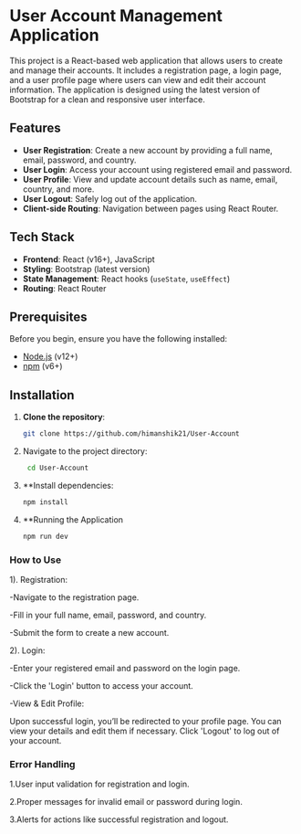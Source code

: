 # User Account Management Application

This project is a React-based web application that allows users to create and manage their accounts. It includes a registration page, a login page, and a user profile page where users can view and edit their account information. The application is designed using the latest version of Bootstrap for a clean and responsive user interface.

## Features

- **User Registration**: Create a new account by providing a full name, email, password, and country.
- **User Login**: Access your account using registered email and password.
- **User Profile**: View and update account details such as name, email, country, and more.
- **User Logout**: Safely log out of the application.
- **Client-side Routing**: Navigation between pages using React Router.

## Tech Stack

- **Frontend**: React (v16+), JavaScript
- **Styling**: Bootstrap (latest version)
- **State Management**: React hooks (`useState`, `useEffect`)
- **Routing**: React Router

## Prerequisites

Before you begin, ensure you have the following installed:

- [Node.js](https://nodejs.org/) (v12+)
- [npm](https://www.npmjs.com/) (v6+)

## Installation

1. **Clone the repository**:

   ```bash
   git clone https://github.com/himanshik21/User-Account

2. Navigate to the project directory:

   ```bash
    cd User-Account

3. **Install dependencies:
   ```bash
   npm install

4. **Running the Application
   ```bash
   npm run dev


### How to Use

1). Registration:

   -Navigate to the registration page.
   
   -Fill in your full name, email, password, and country.
   
   -Submit the form to create a new account.

2). Login:

   -Enter your registered email and password on the login page.
   
   -Click the 'Login' button to access your account.
   
   -View & Edit Profile:

Upon successful login, you’ll be redirected to your profile page.
You can view your details and edit them if necessary.
Click 'Logout' to log out of your account.

### Error Handling
1.User input validation for registration and login.

2.Proper messages for invalid email or password during login.

3.Alerts for actions like successful registration and logout.


